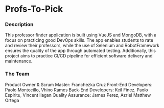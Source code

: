 # Profs-To-Pick
### Description
This professor finder application is built using VueJS and MongoDB, with a focus on practicing good DevOps skills. The app enables students to rate and review their professors, while the use of Selenium and RobotFramework ensures the quality of the app through automated testing. Additionally, this project aims to practice CI/CD pipeline for efficient software delivery and maintenance.

### The Team
Product Owner & Scrum Master: Franchezka Cruz
Front-End Developers: Paolo Montecillo, Vhino Ramos
Back-End Developers: Keil Finez, Paolo Espiritu, Vincent Ilagan
Quality Assurance: James Perez, Azriel Matthew Ortega

